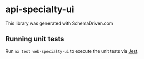 
# api-specialty-ui

This library was generated with SchemaDriven.com

## Running unit tests

Run `nx test web-specialty-ui` to execute the unit tests via [Jest](https://jestjs.io).

